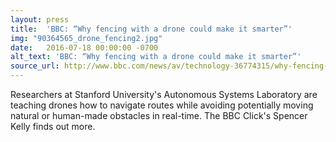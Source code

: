 ```yaml
---
layout: press
title:  'BBC: “Why fencing with a drone could make it smarter”'
img: "90364565_drone_fencing2.jpg"
date:   2016-07-18 00:00:00 -0700
alt_text: 'BBC: “Why fencing with a drone could make it smarter”'
source_url: http://www.bbc.com/news/av/technology-36774315/why-fencing-with-a-drone-could-make-it-smarter
---
```


Researchers at Stanford University's Autonomous Systems Laboratory are teaching drones how to navigate routes while avoiding potentially moving natural or human-made obstacles in real-time. The BBC Click's Spencer Kelly finds out more.